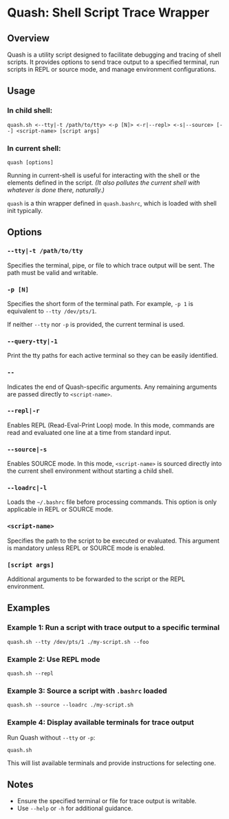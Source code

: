 # Quash: Shell Script Trace Wrapper

## Overview
Quash is a utility script designed to facilitate debugging and tracing of shell scripts. It provides options to send trace output to a specified terminal, run scripts in REPL or source mode, and manage environment configurations.

## Usage 

### In child shell:
```
quash.sh <--tty|-t /path/to/tty> <-p [N]> <-r|--repl> <-s|--source> [--] <script-name> [script args]
```
### In current shell:
```
quash [options]
```
Running in current-shell is useful for interacting with the shell or the elements defined in the script.  *(It also pollutes the current shell with whatever is done there, naturally.)*

`quash` is a thin wrapper defined in `quash.bashrc`, which is loaded with shell init typically.

## Options

### `--tty|-t /path/to/tty`
Specifies the terminal, pipe, or file to which trace output will be sent. The path must be valid and writable.

### `-p [N]`
Specifies the short form of the terminal path. For example, `-p 1` is equivalent to `--tty /dev/pts/1`.

If neither `--tty` nor `-p` is provided, the current terminal is used.

### `--query-tty|-1`
Print the tty paths for each active terminal so they can be easily identified.

### `--`
Indicates the end of Quash-specific arguments. Any remaining arguments are passed directly to `<script-name>`.

### `--repl|-r`
Enables REPL (Read-Eval-Print Loop) mode. In this mode, commands are read and evaluated one line at a time from standard input.

### `--source|-s`
Enables SOURCE mode. In this mode, `<script-name>` is sourced directly into the current shell environment without starting a child shell.

### `--loadrc|-l`
Loads the `~/.bashrc` file before processing commands. This option is only applicable in REPL or SOURCE mode.

### `<script-name>`
Specifies the path to the script to be executed or evaluated. This argument is mandatory unless REPL or SOURCE mode is enabled.

### `[script args]`
Additional arguments to be forwarded to the script or the REPL environment.

## Examples

### Example 1: Run a script with trace output to a specific terminal
```
quash.sh --tty /dev/pts/1 ./my-script.sh --foo
```

### Example 2: Use REPL mode
```
quash.sh --repl
```

### Example 3: Source a script with `.bashrc` loaded
```
quash.sh --source --loadrc ./my-script.sh
```

### Example 4: Display available terminals for trace output
Run Quash without `--tty` or `-p`:
```
quash.sh
```
This will list available terminals and provide instructions for selecting one.

## Notes
- Ensure the specified terminal or file for trace output is writable.
- Use `--help` or `-h` for additional guidance.
